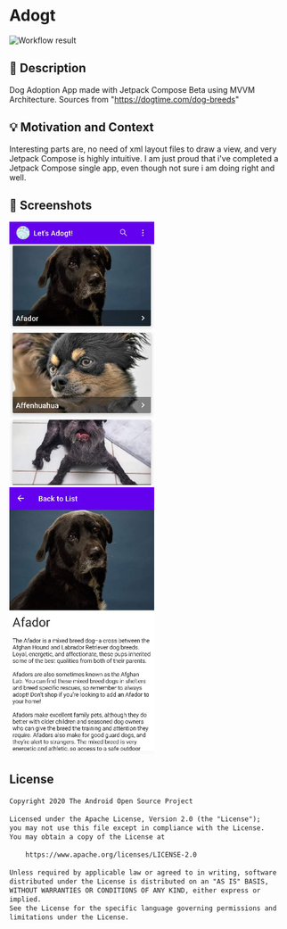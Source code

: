# Adogt

<!--- Replace <OWNER> with your Github Username and <REPOSITORY> with the name of your repository. -->
<!--- You can find both of these in the url bar when you open your repository in github. -->
![Workflow result](https://github.com/DJDrama/Adogt/workflows/Check/badge.svg)


## :scroll: Description
<!--- Describe your app in one or two sentences -->
Dog Adoption App made with Jetpack Compose Beta using MVVM Architecture.
Sources from "https://dogtime.com/dog-breeds"


## :bulb: Motivation and Context
<!--- Optionally point readers to interesting parts of your submission. -->
<!--- What are you especially proud of? -->
Interesting parts are, no need of xml layout files to draw a view, and very Jetpack Compose is highly intuitive.
I am just proud that i've completed a Jetpack Compose single app, even though not sure i am doing right and well.


## :camera_flash: Screenshots
<!-- You can add more screenshots here if you like -->
<img src="/results/screenshot_1.png" width="260">&emsp;<img src="/results/screenshot_2.png" width="260">

## License
```
Copyright 2020 The Android Open Source Project

Licensed under the Apache License, Version 2.0 (the "License");
you may not use this file except in compliance with the License.
You may obtain a copy of the License at

    https://www.apache.org/licenses/LICENSE-2.0

Unless required by applicable law or agreed to in writing, software
distributed under the License is distributed on an "AS IS" BASIS,
WITHOUT WARRANTIES OR CONDITIONS OF ANY KIND, either express or implied.
See the License for the specific language governing permissions and
limitations under the License.
```